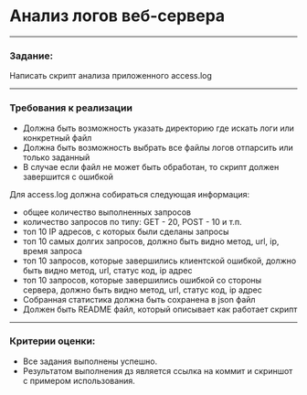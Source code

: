 # Анализ логов веб-сервера

---

### Задание:

Написать скрипт анализа приложенного access.log

---

### Требования к реализации

- Должна быть возможность указать директорию где искать логи или конкретный файл
- Должна быть возможность выбрать все файлы логов отпарсить или только заданный
- В случае если файл не может быть обработан, то скрипт должен завершится с ошибкой
  
Для access.log должна собираться следующая информация:

- общее количество выполненных запросов
- количество запросов по типу: GET - 20, POST - 10 и т.п.
- топ 10 IP адресов, с которых были сделаны запросы
- топ 10 самых долгих запросов, должно быть видно метод, url, ip, время запроса
- топ 10 запросов, которые завершились клиентской ошибкой, должно быть видно метод, url, статус код, ip адрес
- топ 10 запросов, которые завершились ошибкой со стороны сервера, должно быть видно метод, url, статус код, ip адрес 
- Собранная статистика должна быть сохранена в json файл
- Должен быть README файл, который описывает как работает скрипт

---

### Критерии оценки:
- Все задания выполнены успешно.
- Результатом выполнения дз является ссылка на коммит и скриншот с примером использования.